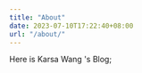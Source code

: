 ```yaml
---
title: "About"
date: 2023-07-10T17:22:40+08:00
url: "/about/"
---
```


Here is Karsa Wang 's Blog;

